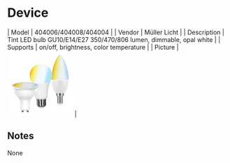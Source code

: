 
# Device

| Model | 404006/404008/404004  |
| Vendor  | Müller Licht  |
| Description | Tint LED bulb GU10/E14/E27 350/470/806 lumen, dimmable, opal white |
| Supports | on/off, brightness, color temperature |
| Picture | ![../images/devices/404006-404008-404004.jpg](../images/devices/404006-404008-404004.jpg) |

## Notes

None
